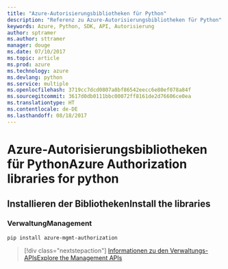 ```yaml
---
title: "Azure-Autorisierungsbibliotheken für Python"
description: "Referenz zu Azure-Autorisierungsbibliotheken für Python"
keywords: Azure, Python, SDK, API, Autorisierung
author: sptramer
ms.author: sttramer
manager: douge
ms.date: 07/10/2017
ms.topic: article
ms.prod: azure
ms.technology: azure
ms.devlang: python
ms.service: multiple
ms.openlocfilehash: 3719cc7dcd0807a8bf86542eecc6e80ef078a84f
ms.sourcegitcommit: 3617d0db0111bbc00072ff8161de2d76606ce0ea
ms.translationtype: HT
ms.contentlocale: de-DE
ms.lasthandoff: 08/18/2017
---
```

# <a name="azure-authorization-libraries-for-python"></a><span data-ttu-id="19f4d-104">Azure-Autorisierungsbibliotheken für Python</span><span class="sxs-lookup"><span data-stu-id="19f4d-104">Azure Authorization libraries for python</span></span>

## <a name="install-the-libraries"></a><span data-ttu-id="19f4d-105">Installieren der Bibliotheken</span><span class="sxs-lookup"><span data-stu-id="19f4d-105">Install the libraries</span></span>


### <a name="management"></a><span data-ttu-id="19f4d-106">Verwaltung</span><span class="sxs-lookup"><span data-stu-id="19f4d-106">Management</span></span>

```bash
pip install azure-mgmt-authorization
```
> [!div class="nextstepaction"]
> [<span data-ttu-id="19f4d-107">Informationen zu den Verwaltungs-APIs</span><span class="sxs-lookup"><span data-stu-id="19f4d-107">Explore the Management APIs</span></span>](/python/api/overview/azure/authorization/managementlibrary)